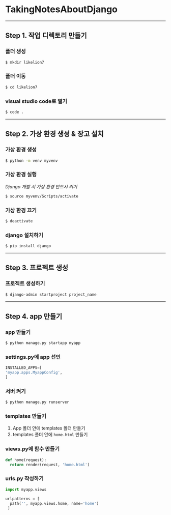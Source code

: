 # TakingNotesAboutDjango
-------
## Step 1. 작업 디렉토리 만들기
### 폴더 생성 
```bash
$ mkdir likelion7
``` 
### 폴더 이동
```bash
$ cd likelion7
``` 
### visual studio code로 열기 
```bash
$ code .
``` 
-------
## Step 2. 가상 환경 생성 & 장고 설치
### 가상 환경 생성
```bash
$ python -m venv myvenv
``` 
### 가상 환경 실행 
*Django 개발 시 가상 환경 반드시 켜기*
```bash
$ source myvenv/Scripts/activate
``` 
### 가상 환경 끄기 
```bash
$ deactivate
``` 
### django 설치하기
```bash
$ pip install django
``` 
-----------
## Step 3. 프로젝트 생성
### 프로젝트 생성하기
```bash
$ django-admin startproject project_name
``` 
---------
## Step 4. app 만들기
### app 만들기
```bash
$ python manage.py startapp myapp
``` 
### settings.py에 app 선언
```python
INSTALLED_APPS=[
'myapp.apps.MyappConfig',
]
``` 
### 서버 켜기
```bash
$ python manage.py runserver
``` 
### templates 만들기
1. App 폴더 안에 templates 폴더 만들기
1. templates 폴더 안에 `home.html` 만들기
### views.py에 함수 만들기
```python
def home(request):
  return render(request, 'home.html')
``` 
### urls.py 작성하기
```python
import myapp.views

urlpatterns = [
  path('', myapp.views.home, name='home')
 ]
``` 
